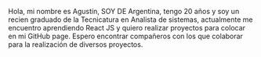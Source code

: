 Hola, mi nombre es Agustín, SOY DE Argentina, tengo 20 años y soy un recien graduado de la Tecnicatura en Analista de sistemas, actualmente me encuentro aprendiendo React JS y quiero realizar proyectos para colocar en mi GitHub page. Espero encontrar compañeros con los que colaborar para la realización de diversos proyectos.
